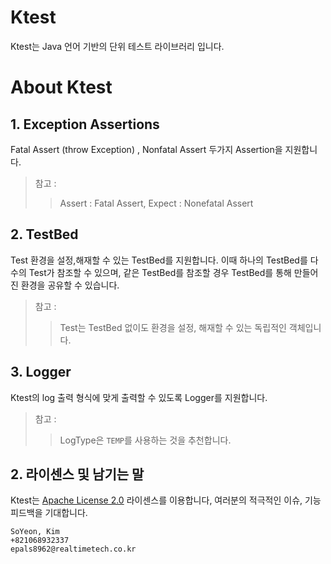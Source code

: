 # Ktest
 Ktest는 Java 언어 기반의 단위 테스트 라이브러리 입니다.

# About Ktest
## 1. Exception Assertions
 Fatal Assert (throw Exception) , Nonfatal Assert 두가지 Assertion을 지원합니다.   

 > 참고 :
 > > Assert : Fatal Assert, Expect : Nonefatal Assert

## 2. TestBed
 Test 환경을 설정,해재할 수 있는 TestBed를 지원합니다. 이때 하나의 TestBed를 다수의 Test가 참조할 수 있으며, 같은 TestBed를 참조할 경우 TestBed를 통해 만들어진 환경을 공유할 수 있습니다.

 > 참고 :
 > > Test는 TestBed 없이도 환경을 설정, 해재할 수 있는 독립적인 객체입니다.

## 3. Logger
 Ktest의 log 출력 형식에 맞게 출력할 수 있도록 Logger를 지원합니다.

 > 참고 :
 > > LogType은 `TEMP`를 사용하는 것을 추천합니다.

 
 ## 2. 라이센스 및 남기는 말

Ktest는 [Apache License 2.0](./LICENSE.txt) 라이센스를 이용합니다, 여러분의 적극적인 이슈, 기능 피드백을 기대합니다.

```
SoYeon, Kim
+821068932337
epals8962@realtimetech.co.kr
```